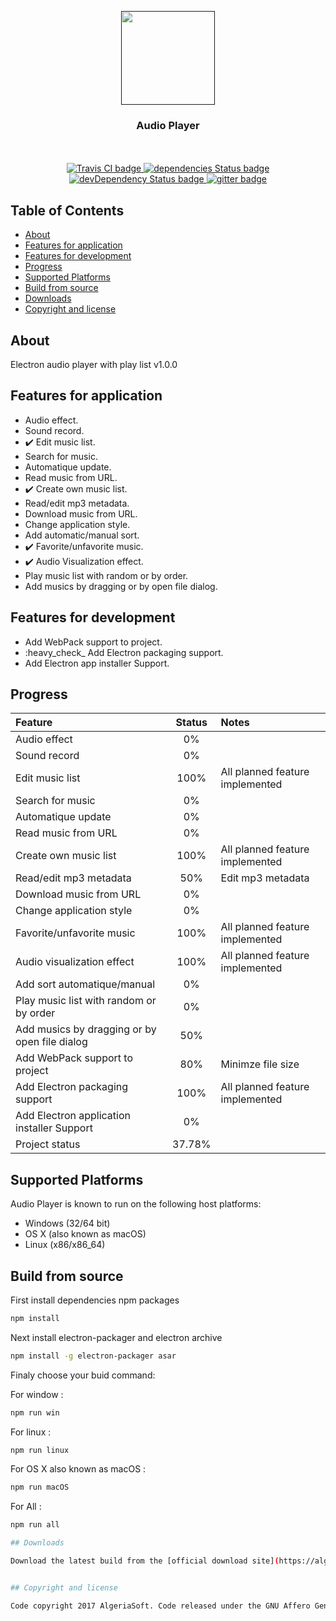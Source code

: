 <p align="center">
  <a href="">
    <img src="assets-dev/multimedia/images/icon.png" width="150">
  </a>

  <h3 align="center">Audio Player</h3>

<p align="center">
    <br>
    <br>
    <a href="https://travis-ci.org/AlgeriaSoft/Audio-Player">
      <img src="https://travis-ci.org/AlgeriaSoft/Audio-Player.svg?branch=master" alt="Travis CI badge">
    </a>
    <a href="https://david-dm.org/AlgeriaSoft/Audio-Player">
      <img src="https://david-dm.org/AlgeriaSoft/Audio-Player/status.svg" alt="dependencies Status badge">
      </a>
    <a href="https://david-dm.org/AlgeriaSoft/Audio-Player#info=devDependencies">
      <img src="https://david-dm.org/AlgeriaSoft/Audio-Player/dev-status.svg" alt="devDependency Status badge">
    </a>
     <a href="https://gitter.im/Audio-Player/Lobby?utm_source=badge&utm_medium=badge&utm_campaign=pr-badge&utm_content=badge">
        <img src="https://badges.gitter.im/Audio-Player/Lobby.svg" alt="gitter badge">
    </a>

</p>
  
## Table of Contents

- [About](#about)
- [Features for application](#features-for-application)
- [Features for development](#features-for-development)
- [Progress](#progress)
- [Supported Platforms](#supported-Platforms)
- [Build from source](#build-from-source)
- [Downloads](#downloads)
- [Copyright and license](#copyright-and-license)


## About
Electron audio player with play list v1.0.0

## Features for application

- Audio effect.
- Sound record.
- :heavy_check_mark: Edit music list.
- Search for music.
- Automatique update.
- Read music from URL.
- :heavy_check_mark: Create own music list.
- Read/edit mp3 metadata.
- Download music from URL.
- Change application style.
- Add automatic/manual sort.
- :heavy_check_mark: Favorite/unfavorite music.
- :heavy_check_mark: Audio Visualization effect.
- Play music list with random or by order.
- Add musics by dragging or by open file dialog.

## Features for development

- Add WebPack support to project.
- :heavy_check_ Add Electron packaging support.
- Add Electron app installer Support.

## Progress

| Feature                                                 | Status        | Notes                             |
|:--------------------------------------------------------|:-------------:|:----------------------------------|
| Audio effect                                            | 0%            |                                   |
| Sound record                                            | 0%            |                                   |
| Edit music list                                         | 100%          | All planned feature implemented   |
| Search for music                                        | 0%            |                                   |
| Automatique update                                      | 0%            |                                   |
| Read music from URL                                     | 0%            |                                   |
| Create own music list                                   | 100%          | All planned feature implemented   |
| Read/edit mp3 metadata                                  | 50%           | Edit mp3 metadata                 |
| Download music from URL                                 | 0%            |                                   |                               
| Change application style                                | 0%            |                                   |
| Favorite/unfavorite music                               | 100%          | All planned feature implemented   |
| Audio visualization effect                              | 100%          | All planned feature implemented   |
| Add sort automatique/manual                             | 0%            |                                   |
| Play music list with random or by order                 | 0%            |                                   |
| Add musics by dragging or by open file dialog           | 50%           |                                   |
| Add WebPack support to project                          | 80%           | Minimze file size                 |
| Add Electron packaging support                          | 100%          | All planned feature implemented   |
| Add Electron application installer Support              | 0%            |                                   |
| Project status                                          | 37.78%        |                                   |
  

## Supported Platforms

Audio Player is known to run on the following host platforms:

- Windows (32/64 bit)
- OS X (also known as macOS)
- Linux (x86/x86_64)

## Build from source

First install dependencies npm packages 

```bash
npm install
```

Next install electron-packager and electron archive 

```bash
npm install -g electron-packager asar
```

Finaly choose your buid command:

For window : 
```bash 
npm run win
```
For linux : 
```bash
npm run linux
```
For OS X also known as macOS :
```bash
npm run macOS
```

For All :
```bash
npm run all

## Downloads

Download the latest build from the [official download site](https://algeriasoft.github.io/Website/audio-player/download.html).


## Copyright and license

Code copyright 2017 AlgeriaSoft. Code released under the GNU Affero General Public License v3.0.
